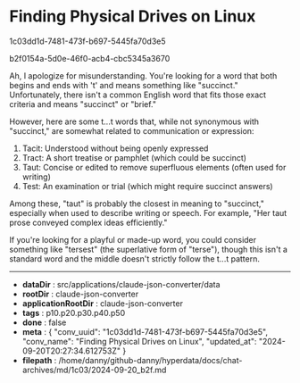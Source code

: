 # Finding Physical Drives on Linux

1c03dd1d-7481-473f-b697-5445fa70d3e5

b2f0154a-5d0e-46f0-acb4-cbc5345a3670

 Ah, I apologize for misunderstanding. You're looking for a word that both begins and ends with 't' and means something like "succinct." Unfortunately, there isn't a common English word that fits those exact criteria and means "succinct" or "brief."

However, here are some t...t words that, while not synonymous with "succinct," are somewhat related to communication or expression:

1. Tacit: Understood without being openly expressed
2. Tract: A short treatise or pamphlet (which could be succinct)
3. Taut: Concise or edited to remove superfluous elements (often used for writing)
4. Test: An examination or trial (which might require succinct answers)

Among these, "taut" is probably the closest in meaning to "succinct," especially when used to describe writing or speech. For example, "Her taut prose conveyed complex ideas efficiently."

If you're looking for a playful or made-up word, you could consider something like "tersest" (the superlative form of "terse"), though this isn't a standard word and the middle doesn't strictly follow the t...t pattern.

---

* **dataDir** : src/applications/claude-json-converter/data
* **rootDir** : claude-json-converter
* **applicationRootDir** : claude-json-converter
* **tags** : p10.p20.p30.p40.p50
* **done** : false
* **meta** : {
  "conv_uuid": "1c03dd1d-7481-473f-b697-5445fa70d3e5",
  "conv_name": "Finding Physical Drives on Linux",
  "updated_at": "2024-09-20T20:27:34.612753Z"
}
* **filepath** : /home/danny/github-danny/hyperdata/docs/chat-archives/md/1c03/2024-09-20_b2f.md